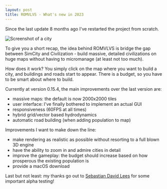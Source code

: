 ```yaml
---
layout: post
title: ROMVLVS - What's new in 2023
---
```


Since the last update 8 months ago I've restarted the project from scratch. 

![Screenshot of a city](/romvlvs/images/2023-11-10-map.png)

To give you a short recap, the idea behind ROMVLVS is bridge the gap between
SimCity and Civilization - build massive, detailed civilizations on huge
maps without having to micromanage (at least not too much).

How does it work? You simply click on the map where you want to build a city,
and buildings and roads start to appear. There is a budget, so you have to
be smart about where to build.

Currently at version 0.15.4, the main improvements over the last version are:
- massive maps: the default is now 2000x2000 tiles
- user interface: I've finally bothered to implement an actual GUI
- responsiveness (60FPS at all times)
- hybrid grid/vector based hydrodynamics
- automatic road building (when adding population to map)

Improvements I want to make down the line:
- make rendering as realistic as possible without resorting to
a full blown 3D engine
- have the ability to zoom in and admire cities in detail
- improve the gameplay: the budget should increase based on how prosperous
the existing population is
- provide a macOS download

Last but not least: my thanks go out to [Sebastian David Lees](https://twitter.com/sebs_tweets) for some important alpha testing!